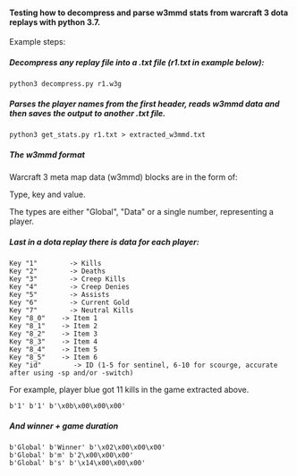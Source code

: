
#### Testing how to decompress and parse w3mmd stats from warcraft 3 dota replays with python 3.7.

Example steps:

##### Decompress any replay file into a .txt file (r1.txt in example below):

```
python3 decompress.py r1.w3g
```

##### Parses the player names from the first header, reads w3mmd data and then saves the output to another .txt file.

```
python3 get_stats.py r1.txt > extracted_w3mmd.txt
```

##### The w3mmd format

Warcraft 3 meta map data (w3mmd) blocks are in the form of:

Type, key and value. 

The types are either "Global", "Data" or a single number, representing a player.

##### Last in a dota replay there is data for each player:
```
Key "1"        -> Kills
Key "2"        -> Deaths
Key "3"        -> Creep Kills
Key "4"        -> Creep Denies
Key "5"        -> Assists
Key "6"        -> Current Gold
Key "7"        -> Neutral Kills
Key "8_0"    -> Item 1
Key "8_1"    -> Item 2
Key "8_2"    -> Item 3
Key "8_3"    -> Item 4
Key "8_4"    -> Item 5
Key "8_5"    -> Item 6
Key "id"        -> ID (1-5 for sentinel, 6-10 for scourge, accurate after using -sp and/or -switch)
```

For example, player blue got 11 kills in the game extracted above.

```b'1' b'1' b'\x0b\x00\x00\x00'```

##### And winner + game duration
```
b'Global' b'Winner' b'\x02\x00\x00\x00'
b'Global' b'm' b'2\x00\x00\x00'
b'Global' b's' b'\x14\x00\x00\x00'
```
